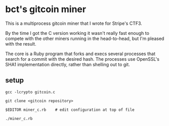# bct's gitcoin miner #

This is a multiprocess gitcoin miner that I wrote for Stripe's CTF3.

By the time I got the C version working it wasn't really fast enough to compete
with the other miners running in the head-to-head, but I'm pleased with the result.

The core is a Ruby program that forks and execs several processes that search
for a commit with the desired hash. The processes use OpenSSL's SHA1
implementation directly, rather than shelling out to git.

## setup ##

    gcc -lcrypto gitcoin.c

    git clone <gitcoin repository>

    $EDITOR miner_c.rb    # edit configuration at top of file

    ./miner_c.rb
